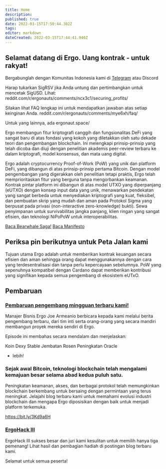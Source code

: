 ```yaml
---
title: Home
description: 
published: true
date: 2022-03-15T17:50:44.302Z
tags: 
editor: markdown
dateCreated: 2022-03-15T17:44:41.940Z
---
```


## Selamat datang di Ergo. Uang kontrak - untuk rakyat!

Bergabunglah dengan Komunitas Indonesia kami di [Telegram](https://t.me/Ergo_Indonesian) atau Discord


Harap tukarkan SigRSV jika Anda untung dan pertimbangkan untuk mencetak SigUSD. Lihat: reddit.com/r/ergonauts/comments/ncx3c1/securing_profits/

Silakan lihat FAQ lengkap ini untuk mendapatkan jawaban atas setiap keinginan Anda.
reddit.com/r/ergonauts/comments/mye6xh/faq/

Untuk yang lainnya, ada ergonaut.space/

Ergo membangun fitur kriptografi canggih dan fungsionalitas DeFi yang sangat baru di atas fondasi yang kokoh yang diletakkan oleh satu dekade teori dan pengembangan blockchain. Ini melengkapi prinsip-prinsip yang telah dicoba dan diuji dengan penelitian akademis peer-review terbaru ke dalam kriptografi, model konsensus, dan mata uang digital.

Ergo adalah cryptocurrency Proof-of-Work (PoW) yang unik dan platform DeFi, yang dibangun di atas prinsip-prinsip pertama Bitcoin. Dengan model pengembangan yang digerakkan oleh penelitian tetapi praktis, Ergo telah memprioritaskan fitur yang berguna tanpa mengorbankan keamanan. Kontrak pintar platform ini dibangun di atas model UTXO yang diperpanjang (eUTXO) dengan konsep input data yang unik, menawarkan pendekatan yang sangat berbeda untuk menyediakan kriptografi yang kuat, fleksibel, dan pembuatan skrip yang mudah dan aman pada Protokol Sigma yang berpusat pada privasi (non-interactive zero-knowledge) bukti). Sewa penyimpanan untuk survivabilitas jangka panjang, klien ringan yang sangat efisien, dan teknologi NiPoPoW untuk interoperabilitas.

[Baca Bearwhale Saga!](ergoplatform.org/en/blog/2021-05-13-bearwhale-saga/)
[Baca Manifesto](ergoplatform.org/en/blog/2021-04-26-the-ergo-manifesto/)

## Periksa pin berikutnya untuk Peta Jalan kami

Tujuan utama Ergo adalah untuk memberikan kontrak keuangan secara efisien dan aman sehingga orang dapat menggunakannya dengan cara yang terdesentralisasi dan tanpa perlu kepercayaan sebelumnya. PoW yang sepenuhnya kompatibel dengan Cardano dapat memberikan kontribusi yang signifikan kepada semua pengembang di ekosistem eUTxO.


## Pembaruan

### [Pembaruan pengembang mingguan terbaru kami!](https://youtu.be/hjvxT_nKVsI)

 Manajer Bisnis Ergo Joe Armeanio berbicara kepada kami melalui berita pengembang terbaru, dari tim inti serta orang-orang yang secara mandiri membangun proyek mereka sendiri di Ergo.

 Episode ini membahas secara mendalam dan menjelaskan:

 Koin Dexy Stable
 Jembatan Rosen
 Peningkatan Oracle
 + lebih!
 
 ### Sejak awal Bitcoin, teknologi blockchain telah mengalami kemajuan besar selama abad kedua puluh satu.  
 
 Peningkatan keamanan, akses, dan berbagai protokol telah memungkinkan blockchain berkembang untuk bersaing dengan permintaan yang terus meningkat.  Jelajahi blog terbaru kami untuk memahami evolusi industri blockchain dan mengapa Ergo diposisikan dengan baik untuk menjadi platform terkemuka.

 https://bit.ly/3Kd9a6H
 
 ### [ErgoHack III](https://bit.ly/3HvUY7f)

ErgoHack III sukses besar dan juri kami kesulitan untuk memilih hanya tiga pemenang!  Lihat hasil dan pembagian hadiah di postingan blog terbaru kami.

Selamat untuk semua peserta!


 
  


